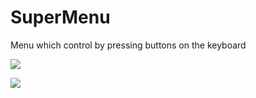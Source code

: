# SuperMenu
Menu which control by pressing buttons on the keyboard

![](https://github.com/Stas-inside/SuperMenu/blob/main/MultiMenu/Photoes/Capture1.PNG)

![](https://github.com/Stas-inside/SuperMenu/blob/main/MultiMenu/Photoes/Capture2.PNG)
